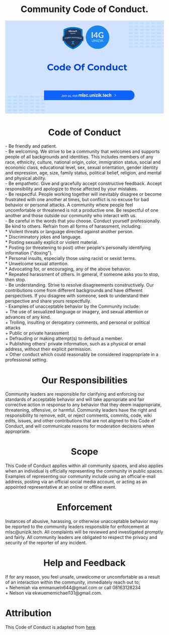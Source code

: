 <h1 align="center"> Community Code of Conduct. </h1>

<p align="center">
  <img src="codeoc.png">
</p>

<h1 align="center"> Code of Conduct </h1>
  -  Be friendly and patient. <br>
  -  Be welcoming. We strive to be a community that welcomes and supports people of all backgrounds and identities. This includes members of any race, ethnicity, culture, national origin, color, immigration status, social and economic class, educational level, sex, sexual orientation, gender identity and expression, age, size, family status, political belief, religion, and mental and physical ability. <br>
  -  Be empathetic. Give and gracefully accept constructive feedback. Accept responsibility and apologize to those affected by your mistakes. <br>
  -  Be respectful. People working together will inevitably disagree or become frustrated with one another at times, but conflict is no excuse for bad behavior or personal attacks. A community where people feel uncomfortable or threatened is not a productive one. Be respectful of one another and those outside our community who interact with us. <br>
  -  Be careful in the words that you choose. Conduct yourself professionally. Be kind to others. Refrain from all forms of harassment, including: <br>
        * Violent threats or language directed against another person.<br>
        * Discriminatory jokes and language. <br>
        * Posting sexually explicit or violent material. <br>
        * Posting (or threatening to post) other people's personally identifying information ("doxing"). <br>
        * Personal insults, especially those using racist or sexist terms. <br>
        * Unwelcome sexual attention. <br>
        * Advocating for, or encouraging, any of the above behavior. <br>
        * Repeated harassment of others. In general, if someone asks you to stop, then stop. <br>
  -  Be understanding. Strive to resolve disagreements constructively. Our contributions come from different backgrounds and have different perspectives. If you disagree with someone, seek to understand their perspective and share yours respectfully. <br>
  -  Examples of unacceptable behavior by the Community include: <br>
    + The use of sexualized language or imagery, and sexual attention or advances of any kind. <br>
    + Trolling, insulting or derogatory comments, and personal or political attacks <br>
    + Public or private harassment <br>
    + Defrauding or making attempt(s) to defraud a member. <br>
    + Publishing others' private information, such as a physical or email address, without their explicit permission. <br>
    + Other conduct which could reasonably be considered inappropriate in a professional setting. <br>

<h1 align="center">Our Responsibilities</h1>
Community leaders are responsible for clarifying and enforcing our standards of acceptable behavior and will take appropriate and fair corrective action in response to any behavior that they deem inappropriate, threatening, offensive, or harmful.
Community leaders have the right and responsibility to remove, edit, or reject comments, commits, code, wiki edits, issues, and other contributions that are not aligned to this Code of Conduct, and will communicate reasons for moderation decisions when appropriate.

<h1 align="center"> Scope </h1>
This Code of Conduct applies within all community spaces, and also applies when an individual is officially representing the community in public spaces. Examples of representing our community include using an official e-mail address, posting via an official social media account, or acting as an appointed representative at an online or offline event.

<h1 align="center"> Enforcement </h1>
Instances of abusive, harassing, or otherwise unacceptable behavior may be reported to the community leaders responsible for enforcement at mlsc@unizik.tech. All complaints will be reviewed and investigated promptly and fairly.
All community leaders are obligated to respect the privacy and security of the reporter of any incident.

<h1 align="center" >Help and Feedback </h1>
If for any reason, you feel unsafe, unwelcome or uncomfortable as a result of an interaction within the community, immediately reach out to; <br>
+ Nehemiah via emmanueln644@gmail.com or call 08163128234 <br>
+ Nelson via ekwuememichael131@gmail.com.

# Attribution 
This Code of Conduct is adapted from [here](https://github.com/nworiekingslee/GitHub-NAU/blob/main/CODE%20OF%20CONDUCT.md)
